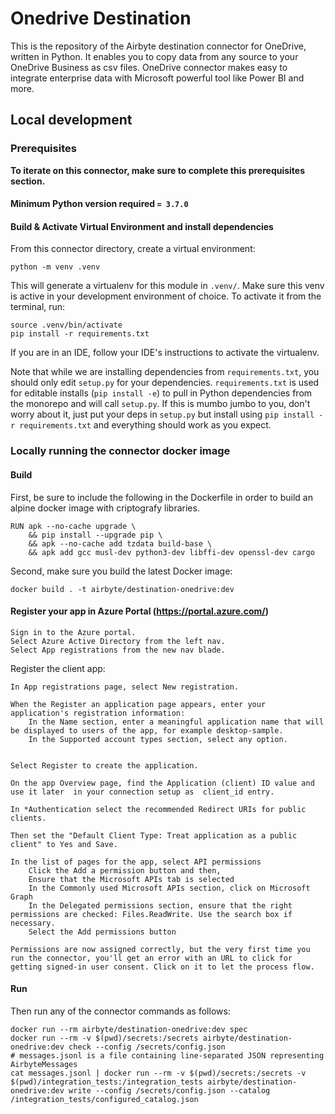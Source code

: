 # Onedrive Destination

This is the repository of the Airbyte destination connector for OneDrive, written in Python. It enables you to copy data from any source to your OneDrive Business as csv files.
OneDrive connector makes easy to integrate enterprise data with Microsoft powerful tool like Power BI and more.

## Local development

### Prerequisites
**To iterate on this connector, make sure to complete this prerequisites section.**

#### Minimum Python version required `= 3.7.0`

#### Build & Activate Virtual Environment and install dependencies
From this connector directory, create a virtual environment:
```
python -m venv .venv
```

This will generate a virtualenv for this module in `.venv/`. Make sure this venv is active in your
development environment of choice. To activate it from the terminal, run:
```
source .venv/bin/activate
pip install -r requirements.txt
```
If you are in an IDE, follow your IDE's instructions to activate the virtualenv.

Note that while we are installing dependencies from `requirements.txt`, you should only edit `setup.py` for your dependencies. `requirements.txt` is
used for editable installs (`pip install -e`) to pull in Python dependencies from the monorepo and will call `setup.py`.
If this is mumbo jumbo to you, don't worry about it, just put your deps in `setup.py` but install using `pip install -r requirements.txt` and everything
should work as you expect.



### Locally running the connector docker image

#### Build
First, be sure to include the following in the Dockerfile in order to build an alpine docker image with criptografy libraries.

```
RUN apk --no-cache upgrade \
    && pip install --upgrade pip \
    && apk --no-cache add tzdata build-base \
    && apk add gcc musl-dev python3-dev libffi-dev openssl-dev cargo
```
  

Second, make sure you build the latest Docker image:
```
docker build . -t airbyte/destination-onedrive:dev
```

#### Register your app in Azure Portal (https://portal.azure.com/)

    Sign in to the Azure portal.
    Select Azure Active Directory from the left nav.
    Select App registrations from the new nav blade.

Register the client app:

    In App registrations page, select New registration.

    When the Register an application page appears, enter your application's registration information:
        In the Name section, enter a meaningful application name that will be displayed to users of the app, for example desktop-sample.
        In the Supported account types section, select any option.


    Select Register to create the application.

    On the app Overview page, find the Application (client) ID value and use it later  in your connection setup as  client_id entry.

    In *Authentication select the recommended Redirect URIs for public clients.

    Then set the "Default Client Type: Treat application as a public client" to Yes and Save.

    In the list of pages for the app, select API permissions
        Click the Add a permission button and then,
        Ensure that the Microsoft APIs tab is selected
        In the Commonly used Microsoft APIs section, click on Microsoft Graph
        In the Delegated permissions section, ensure that the right permissions are checked: Files.ReadWrite. Use the search box if necessary.
        Select the Add permissions button

    Permissions are now assigned correctly, but the very first time you run the connector, you'll get an error with an URL to click for getting signed-in user consent. Click on it to let the process flow.  
     

#### Run
Then run any of the connector commands as follows:
```
docker run --rm airbyte/destination-onedrive:dev spec
docker run --rm -v $(pwd)/secrets:/secrets airbyte/destination-onedrive:dev check --config /secrets/config.json
# messages.jsonl is a file containing line-separated JSON representing AirbyteMessages
cat messages.jsonl | docker run --rm -v $(pwd)/secrets:/secrets -v $(pwd)/integration_tests:/integration_tests airbyte/destination-onedrive:dev write --config /secrets/config.json --catalog /integration_tests/configured_catalog.json
```
